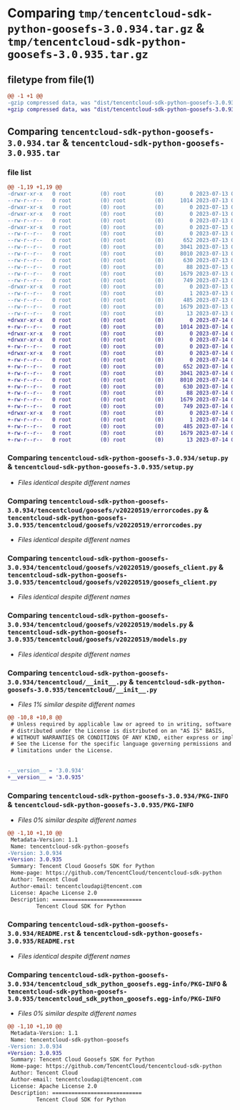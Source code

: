 # Comparing `tmp/tencentcloud-sdk-python-goosefs-3.0.934.tar.gz` & `tmp/tencentcloud-sdk-python-goosefs-3.0.935.tar.gz`

## filetype from file(1)

```diff
@@ -1 +1 @@
-gzip compressed data, was "dist/tencentcloud-sdk-python-goosefs-3.0.934.tar", last modified: Thu Jul 13 00:22:55 2023, max compression
+gzip compressed data, was "dist/tencentcloud-sdk-python-goosefs-3.0.935.tar", last modified: Fri Jul 14 00:31:11 2023, max compression
```

## Comparing `tencentcloud-sdk-python-goosefs-3.0.934.tar` & `tencentcloud-sdk-python-goosefs-3.0.935.tar`

### file list

```diff
@@ -1,19 +1,19 @@
-drwxr-xr-x   0 root         (0) root         (0)        0 2023-07-13 00:22:55.000000 tencentcloud-sdk-python-goosefs-3.0.934/
--rw-r--r--   0 root         (0) root         (0)     1014 2023-07-13 00:22:55.000000 tencentcloud-sdk-python-goosefs-3.0.934/setup.py
-drwxr-xr-x   0 root         (0) root         (0)        0 2023-07-13 00:22:55.000000 tencentcloud-sdk-python-goosefs-3.0.934/tencentcloud/
-drwxr-xr-x   0 root         (0) root         (0)        0 2023-07-13 00:22:55.000000 tencentcloud-sdk-python-goosefs-3.0.934/tencentcloud/goosefs/
--rw-r--r--   0 root         (0) root         (0)        0 2023-07-13 00:22:55.000000 tencentcloud-sdk-python-goosefs-3.0.934/tencentcloud/goosefs/__init__.py
-drwxr-xr-x   0 root         (0) root         (0)        0 2023-07-13 00:22:55.000000 tencentcloud-sdk-python-goosefs-3.0.934/tencentcloud/goosefs/v20220519/
--rw-r--r--   0 root         (0) root         (0)        0 2023-07-13 00:22:55.000000 tencentcloud-sdk-python-goosefs-3.0.934/tencentcloud/goosefs/v20220519/__init__.py
--rw-r--r--   0 root         (0) root         (0)      652 2023-07-13 00:22:55.000000 tencentcloud-sdk-python-goosefs-3.0.934/tencentcloud/goosefs/v20220519/errorcodes.py
--rw-r--r--   0 root         (0) root         (0)     3041 2023-07-13 00:22:55.000000 tencentcloud-sdk-python-goosefs-3.0.934/tencentcloud/goosefs/v20220519/goosefs_client.py
--rw-r--r--   0 root         (0) root         (0)     8010 2023-07-13 00:22:55.000000 tencentcloud-sdk-python-goosefs-3.0.934/tencentcloud/goosefs/v20220519/models.py
--rw-r--r--   0 root         (0) root         (0)      630 2023-07-13 00:22:55.000000 tencentcloud-sdk-python-goosefs-3.0.934/tencentcloud/__init__.py
--rw-r--r--   0 root         (0) root         (0)       88 2023-07-13 00:22:55.000000 tencentcloud-sdk-python-goosefs-3.0.934/setup.cfg
--rw-r--r--   0 root         (0) root         (0)     1679 2023-07-13 00:22:55.000000 tencentcloud-sdk-python-goosefs-3.0.934/PKG-INFO
--rw-r--r--   0 root         (0) root         (0)      749 2023-07-13 00:22:55.000000 tencentcloud-sdk-python-goosefs-3.0.934/README.rst
-drwxr-xr-x   0 root         (0) root         (0)        0 2023-07-13 00:22:55.000000 tencentcloud-sdk-python-goosefs-3.0.934/tencentcloud_sdk_python_goosefs.egg-info/
--rw-r--r--   0 root         (0) root         (0)        1 2023-07-13 00:22:55.000000 tencentcloud-sdk-python-goosefs-3.0.934/tencentcloud_sdk_python_goosefs.egg-info/dependency_links.txt
--rw-r--r--   0 root         (0) root         (0)      485 2023-07-13 00:22:55.000000 tencentcloud-sdk-python-goosefs-3.0.934/tencentcloud_sdk_python_goosefs.egg-info/SOURCES.txt
--rw-r--r--   0 root         (0) root         (0)     1679 2023-07-13 00:22:55.000000 tencentcloud-sdk-python-goosefs-3.0.934/tencentcloud_sdk_python_goosefs.egg-info/PKG-INFO
--rw-r--r--   0 root         (0) root         (0)       13 2023-07-13 00:22:55.000000 tencentcloud-sdk-python-goosefs-3.0.934/tencentcloud_sdk_python_goosefs.egg-info/top_level.txt
+drwxr-xr-x   0 root         (0) root         (0)        0 2023-07-14 00:31:11.000000 tencentcloud-sdk-python-goosefs-3.0.935/
+-rw-r--r--   0 root         (0) root         (0)     1014 2023-07-14 00:31:11.000000 tencentcloud-sdk-python-goosefs-3.0.935/setup.py
+drwxr-xr-x   0 root         (0) root         (0)        0 2023-07-14 00:31:11.000000 tencentcloud-sdk-python-goosefs-3.0.935/tencentcloud/
+drwxr-xr-x   0 root         (0) root         (0)        0 2023-07-14 00:31:11.000000 tencentcloud-sdk-python-goosefs-3.0.935/tencentcloud/goosefs/
+-rw-r--r--   0 root         (0) root         (0)        0 2023-07-14 00:31:11.000000 tencentcloud-sdk-python-goosefs-3.0.935/tencentcloud/goosefs/__init__.py
+drwxr-xr-x   0 root         (0) root         (0)        0 2023-07-14 00:31:11.000000 tencentcloud-sdk-python-goosefs-3.0.935/tencentcloud/goosefs/v20220519/
+-rw-r--r--   0 root         (0) root         (0)        0 2023-07-14 00:31:11.000000 tencentcloud-sdk-python-goosefs-3.0.935/tencentcloud/goosefs/v20220519/__init__.py
+-rw-r--r--   0 root         (0) root         (0)      652 2023-07-14 00:31:11.000000 tencentcloud-sdk-python-goosefs-3.0.935/tencentcloud/goosefs/v20220519/errorcodes.py
+-rw-r--r--   0 root         (0) root         (0)     3041 2023-07-14 00:31:11.000000 tencentcloud-sdk-python-goosefs-3.0.935/tencentcloud/goosefs/v20220519/goosefs_client.py
+-rw-r--r--   0 root         (0) root         (0)     8010 2023-07-14 00:31:11.000000 tencentcloud-sdk-python-goosefs-3.0.935/tencentcloud/goosefs/v20220519/models.py
+-rw-r--r--   0 root         (0) root         (0)      630 2023-07-14 00:31:11.000000 tencentcloud-sdk-python-goosefs-3.0.935/tencentcloud/__init__.py
+-rw-r--r--   0 root         (0) root         (0)       88 2023-07-14 00:31:11.000000 tencentcloud-sdk-python-goosefs-3.0.935/setup.cfg
+-rw-r--r--   0 root         (0) root         (0)     1679 2023-07-14 00:31:11.000000 tencentcloud-sdk-python-goosefs-3.0.935/PKG-INFO
+-rw-r--r--   0 root         (0) root         (0)      749 2023-07-14 00:31:11.000000 tencentcloud-sdk-python-goosefs-3.0.935/README.rst
+drwxr-xr-x   0 root         (0) root         (0)        0 2023-07-14 00:31:11.000000 tencentcloud-sdk-python-goosefs-3.0.935/tencentcloud_sdk_python_goosefs.egg-info/
+-rw-r--r--   0 root         (0) root         (0)        1 2023-07-14 00:31:11.000000 tencentcloud-sdk-python-goosefs-3.0.935/tencentcloud_sdk_python_goosefs.egg-info/dependency_links.txt
+-rw-r--r--   0 root         (0) root         (0)      485 2023-07-14 00:31:11.000000 tencentcloud-sdk-python-goosefs-3.0.935/tencentcloud_sdk_python_goosefs.egg-info/SOURCES.txt
+-rw-r--r--   0 root         (0) root         (0)     1679 2023-07-14 00:31:11.000000 tencentcloud-sdk-python-goosefs-3.0.935/tencentcloud_sdk_python_goosefs.egg-info/PKG-INFO
+-rw-r--r--   0 root         (0) root         (0)       13 2023-07-14 00:31:11.000000 tencentcloud-sdk-python-goosefs-3.0.935/tencentcloud_sdk_python_goosefs.egg-info/top_level.txt
```

### Comparing `tencentcloud-sdk-python-goosefs-3.0.934/setup.py` & `tencentcloud-sdk-python-goosefs-3.0.935/setup.py`

 * *Files identical despite different names*

### Comparing `tencentcloud-sdk-python-goosefs-3.0.934/tencentcloud/goosefs/v20220519/errorcodes.py` & `tencentcloud-sdk-python-goosefs-3.0.935/tencentcloud/goosefs/v20220519/errorcodes.py`

 * *Files identical despite different names*

### Comparing `tencentcloud-sdk-python-goosefs-3.0.934/tencentcloud/goosefs/v20220519/goosefs_client.py` & `tencentcloud-sdk-python-goosefs-3.0.935/tencentcloud/goosefs/v20220519/goosefs_client.py`

 * *Files identical despite different names*

### Comparing `tencentcloud-sdk-python-goosefs-3.0.934/tencentcloud/goosefs/v20220519/models.py` & `tencentcloud-sdk-python-goosefs-3.0.935/tencentcloud/goosefs/v20220519/models.py`

 * *Files identical despite different names*

### Comparing `tencentcloud-sdk-python-goosefs-3.0.934/tencentcloud/__init__.py` & `tencentcloud-sdk-python-goosefs-3.0.935/tencentcloud/__init__.py`

 * *Files 1% similar despite different names*

```diff
@@ -10,8 +10,8 @@
 # Unless required by applicable law or agreed to in writing, software
 # distributed under the License is distributed on an "AS IS" BASIS,
 # WITHOUT WARRANTIES OR CONDITIONS OF ANY KIND, either express or implied.
 # See the License for the specific language governing permissions and
 # limitations under the License.
 
 
-__version__ = '3.0.934'
+__version__ = '3.0.935'
```

### Comparing `tencentcloud-sdk-python-goosefs-3.0.934/PKG-INFO` & `tencentcloud-sdk-python-goosefs-3.0.935/PKG-INFO`

 * *Files 0% similar despite different names*

```diff
@@ -1,10 +1,10 @@
 Metadata-Version: 1.1
 Name: tencentcloud-sdk-python-goosefs
-Version: 3.0.934
+Version: 3.0.935
 Summary: Tencent Cloud Goosefs SDK for Python
 Home-page: https://github.com/TencentCloud/tencentcloud-sdk-python
 Author: Tencent Cloud
 Author-email: tencentcloudapi@tencent.com
 License: Apache License 2.0
 Description: ============================
         Tencent Cloud SDK for Python
```

### Comparing `tencentcloud-sdk-python-goosefs-3.0.934/README.rst` & `tencentcloud-sdk-python-goosefs-3.0.935/README.rst`

 * *Files identical despite different names*

### Comparing `tencentcloud-sdk-python-goosefs-3.0.934/tencentcloud_sdk_python_goosefs.egg-info/PKG-INFO` & `tencentcloud-sdk-python-goosefs-3.0.935/tencentcloud_sdk_python_goosefs.egg-info/PKG-INFO`

 * *Files 0% similar despite different names*

```diff
@@ -1,10 +1,10 @@
 Metadata-Version: 1.1
 Name: tencentcloud-sdk-python-goosefs
-Version: 3.0.934
+Version: 3.0.935
 Summary: Tencent Cloud Goosefs SDK for Python
 Home-page: https://github.com/TencentCloud/tencentcloud-sdk-python
 Author: Tencent Cloud
 Author-email: tencentcloudapi@tencent.com
 License: Apache License 2.0
 Description: ============================
         Tencent Cloud SDK for Python
```

